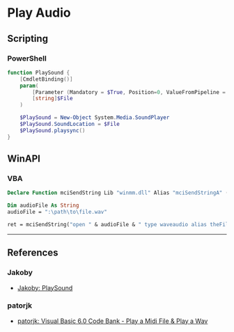 # Play Audio

## Scripting

### PowerShell

```powershell
function PlaySound {
	[CmdletBinding()]
	param(
		[Parameter (Mandatory = $True, Position=0, ValueFromPipeline = $True)]
		[string]$File
	)

	$PlaySound = New-Object System.Media.SoundPlayer
	$PlaySound.SoundLocation = $File
	$PlaySound.playsync()
}
```

## WinAPI

### VBA

```vb
Declare Function mciSendString Lib "winmm.dll" Alias "mciSendStringA" (ByVal lpstrCommand As String, ByVal lpstrReturnString As Any, ByVal uReturnLength As Long, ByVal hwndCallback As Long) As Long

Dim audioFile As String
audioFile = ":\path\to\file.wav"

ret = mciSendString("open " & audioFile & " type waveaudio alias theFile", 0&, 0, 0)
```

---
## References

### Jakoby

- [Jakoby: PlaySound](https://github.com/I-Am-Jakoby/PowerShell-for-Hackers/blob/main/Functions/PlaySound.md)

### patorjk

- [patorjk: Visual Basic 6.0 Code Bank - Play a Midi File & Play a Wav](https://patorjk.com/programming/tutorials/vb6codebank.htm)